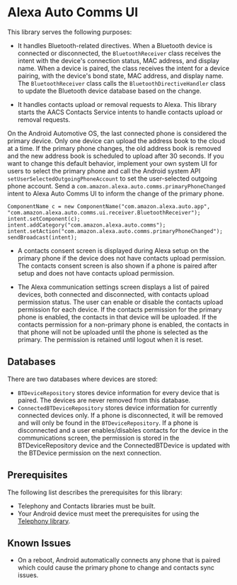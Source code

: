 # Alexa Auto Comms UI

This library serves the following purposes:

* It handles Bluetooth-related directives. 
   When a Bluetooth device is connected or disconnected, the `BluetoothReceiver` class receives the intent with the device's connection status, MAC address, and display name. When a device is paired, the class receives the intent for a device pairing, with the device's bond state, MAC address, and display name. The `BluetoothReceiver` class calls  the `BluetoothDirectiveHandler` class to update the Bluetooth device database based on the change. 

* It handles contacts upload or removal requests to Alexa.
   This library starts the AACS Contacts Service intents to handle contacts upload or removal requests.

On the Android Automotive OS, the last connected phone is considered the primary device. Only one device can upload the address book to the cloud at a time. If the primary phone changes, the old address book is removed and the new address book is scheduled to upload after 30 seconds. If you want to change this default behavior, implement your own system UI for users to select the primary phone and call the Android system API `setUserSelectedOutgoingPhoneAccount` to set the user-selected outgoing phone account. Send a `com.amazon.alexa.auto.comms.primaryPhoneChanged` intent to Alexa Auto Comms UI to inform the change of the primary phone.
```
ComponentName c = new ComponentName("com.amazon.alexa.auto.app", "com.amazon.alexa.auto.comms.ui.receiver.BluetoothReceiver");
intent.setComponent(c);
intent.addCategory("com.amazon.alexa.auto.comms");
intent.setAction("com.amazon.alexa.auto.comms.primaryPhoneChanged");
sendBroadcast(intent);
```

* A contacts consent screen is displayed during Alexa setup on the primary phone if the device does not have contacts upload permission. The contacts consent screen is also shown if a phone is paired after setup and does not have contacts upload permission. 

* The Alexa communication settings screen displays a list of paired devices, both connected and disconnected, with contacts upload permission status. The user can enable or disable the contacts upload permission for each device. If the contacts permission for the primary phone is enabled, the contacts in that device will be uploaded. If the contacts permission for a non-primary phone is enabled, the contacts in that phone will not be uploaded until the phone is selected as the primary. The permission is retained until logout when it is reset.

## Databases
There are two databases where devices are stored:

* `BTDeviceRepository` stores device information for every device that is paired. The devices are never removed from this database. 
* `ConnectedBTDeviceRepository` stores device information for currently connected devices only. If a phone is disconnected, it will be removed and will only be found in the `BTDeviceRepository`. If a phone is disconnected and a user enables/disables contacts for the device in the communications screen, the permission is stored in the BTDeviceRepository device and the ConnectedBTDevice is updated with the BTDevice permission on the next connection. 

## Prerequisites
The following list describes the prerequisites for this library:

* Telephony and Contacts libraries must be built.
* Your Android device must meet the prerequisites for using the [Telephony library](../alexa-auto-telephony/README.md#prerequisites).

## Known Issues
* On a reboot, Android automatically connects any phone that is paired which could cause the primary phone to change and contacts sync issues.
